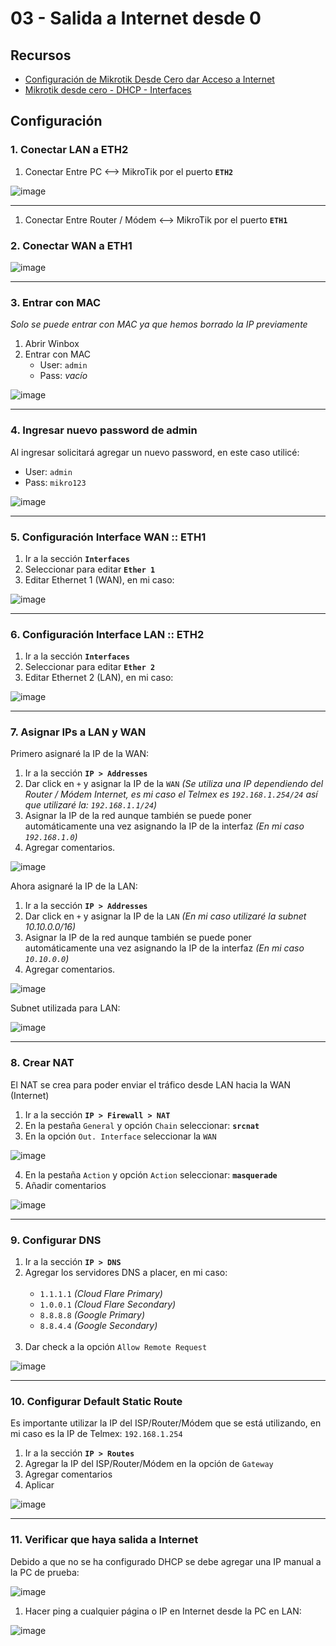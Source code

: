 # 03 - Salida a Internet desde 0

## Recursos

- [Configuración de Mikrotik Desde Cero dar Acceso a Internet](https://www.youtube.com/watch?v=v3Z9PFvrIts)
- [Mikrotik desde cero - DHCP - Interfaces](https://youtu.be/_53hjQtk73M?si=3DAu2lMT07Yiagbp)

## Configuración

### 1. Conectar LAN a ETH2

1. Conectar Entre PC <--> MikroTik por el puerto **`ETH2`**

![image](https://github.com/Fz3r0/Fz3r0_-_MikroTik/assets/94720207/c1342cff-db87-4ac6-8262-71c32cc1153a)

---

1. Conectar Entre Router / Módem <--> MikroTik por el puerto **`ETH1`**

### 2. Conectar WAN a ETH1

![image](https://github.com/Fz3r0/Fz3r0_-_MikroTik/assets/94720207/435ba66b-2dc4-40c6-b5c8-18160c9666c6)

---

### 3. Entrar con MAC

_Solo se puede entrar con MAC ya que hemos borrado la IP previamente_

1. Abrir Winbox
2. Entrar con MAC
    - User: `admin`
    - Pass: _vacío_

![image](https://github.com/Fz3r0/Fz3r0_-_MikroTik/assets/94720207/3b623e8f-5cd1-48d8-b62c-5da8a60d22ba)

---

### 4. Ingresar nuevo password de admin

Al ingresar solicitará agregar un nuevo password, en este caso utilicé:

- User: `admin`
- Pass: `mikro123`

![image](https://github.com/Fz3r0/Fz3r0_-_MikroTik/assets/94720207/cfd032e1-06ca-47ad-9319-27126cf9fc0a)

---

### 5. Configuración Interface WAN :: ETH1

1. Ir a la sección **`Interfaces`**
2. Seleccionar para editar **`Ether 1`**
3. Editar Ethernet 1 (WAN), en mi caso:

![image](https://github.com/Fz3r0/Fz3r0_-_MikroTik/assets/94720207/0e5570f1-f604-4d51-a35f-7435054ed783)

---

### 6. Configuración Interface LAN :: ETH2

1. Ir a la sección **`Interfaces`**
2. Seleccionar para editar **`Ether 2`**
3. Editar Ethernet 2 (LAN), en mi caso:

![image](https://github.com/Fz3r0/Fz3r0_-_MikroTik/assets/94720207/39fddfb3-a0d2-49f9-aa6e-df1681efbca5)

---

### 7. Asignar IPs a LAN y WAN

Primero asignaré la IP de la WAN:

1. Ir a la sección **`IP > Addresses`**
2. Dar click en `+` y asignar la IP de la `WAN` _(Se utiliza una IP dependiendo del Router / Módem Internet, es mi caso el Telmex es `192.168.1.254/24` así que utilizaré la: `192.168.1.1/24`)_
3. Asignar la IP de la red aunque también se puede poner automáticamente una vez asignando la IP de la interfaz _(En mi caso `192.168.1.0`)_
4. Agregar comentarios.

![image](https://github.com/Fz3r0/Fz3r0_-_MikroTik/assets/94720207/c10913f7-9ec8-4666-bbc7-8c120d751461)

Ahora asignaré la IP de la LAN:

1. Ir a la sección **`IP > Addresses`**
2. Dar click en `+` y asignar la IP de la `LAN` _(En mi caso utilizaré la subnet 10.10.0.0/16)_
3. Asignar la IP de la red aunque también se puede poner automáticamente una vez asignando la IP de la interfaz _(En mi caso `10.10.0.0`)_
4. Agregar comentarios.

![image](https://github.com/Fz3r0/Fz3r0_-_MikroTik/assets/94720207/bd399f9b-343c-48c0-82d6-47c691c66acb)

Subnet utilizada para LAN:

![image](https://github.com/Fz3r0/Fz3r0_-_MikroTik/assets/94720207/08f1ba91-afc1-4f9f-ab0b-3e49df456f28)

---

### 8. Crear NAT

El NAT se crea para poder enviar el tráfico desde LAN hacia la WAN (Internet)

1. Ir a la sección **`IP > Firewall > NAT`**
2. En la pestaña `General` y opción `Chain` seleccionar: **`srcnat`**
3. En la opción `Out. Interface` seleccionar la `WAN`

![image](https://github.com/Fz3r0/Fz3r0_-_MikroTik/assets/94720207/68167832-2f25-43f9-ac03-5b773d442938)

4. En la pestaña `Action` y opción `Action` seleccionar: **`masquerade`**
5. Añadir comentarios

![image](https://github.com/Fz3r0/Fz3r0_-_MikroTik/assets/94720207/eb24e9c5-711a-43a2-b503-9affb0b8cbd6)

---

### 9. Configurar DNS

1. Ir a la sección **`IP > DNS`**
2. Agregar los servidores DNS a placer, en mi caso: <br><br>
    - `1.1.1.1` _(Cloud Flare Primary)_
    - `1.0.0.1` _(Cloud Flare Secondary)_
    - `8.8.8.8` _(Google Primary)_
    - `8.8.4.4` _(Google Secondary)_ <br><br>
3. Dar check a la opción `Allow Remote Request`

![image](https://github.com/Fz3r0/Fz3r0_-_MikroTik/assets/94720207/27cbb5a1-b285-495d-ba87-056dba93b209)

---

### 10. Configurar Default Static Route

Es importante utilizar la IP del ISP/Router/Módem que se está utilizando, en mi caso es la IP de Telmex: `192.168.1.254`

1. Ir a la sección **`IP > Routes`**
2. Agregar la IP del ISP/Router/Módem en la opción de `Gateway`
3. Agregar comentarios
4. Aplicar

![image](https://github.com/Fz3r0/Fz3r0_-_MikroTik/assets/94720207/33b037b6-7dda-427b-a43d-96135016706a)

---

### 11. Verificar que haya salida a Internet

Debido a que no se ha configurado DHCP se debe agregar una IP manual a la PC de prueba:

![image](https://github.com/Fz3r0/Fz3r0_-_MikroTik/assets/94720207/d20be482-9166-4225-b223-e247c097d483)

1. Hacer ping a cualquier página o IP en Internet desde la PC en LAN:

![image](https://github.com/Fz3r0/Fz3r0_-_MikroTik/assets/94720207/bb349108-4cd8-44c5-b638-8801d6645701)

